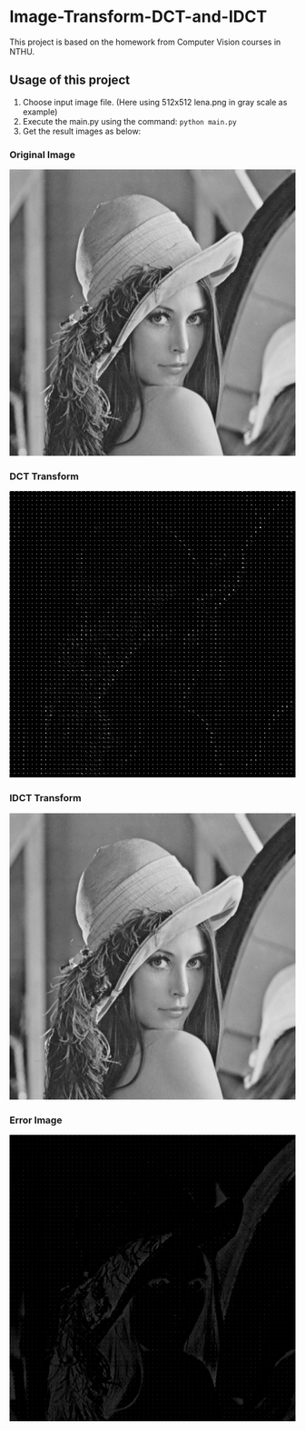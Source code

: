 # Image-Transform-DCT-and-IDCT

This project is based on the homework from Computer Vision courses in NTHU.

## Usage of this project

1. Choose input image file. (Here using 512x512 lena.png in gray scale as example)
2. Execute the main.py using the command: `python main.py`
3. Get the result images as below:

### Original Image

![original_image](/InputData/lena.png "lena")

### DCT Transform

![dct_image](/OutputData/dct_lena.png "dct_lena")

### IDCT Transform

![idct_image](/OutputData/idct_lena.png "idct_lena")

### Error Image

![erro_image](/OutputData/error_lena.png "error_lena")
